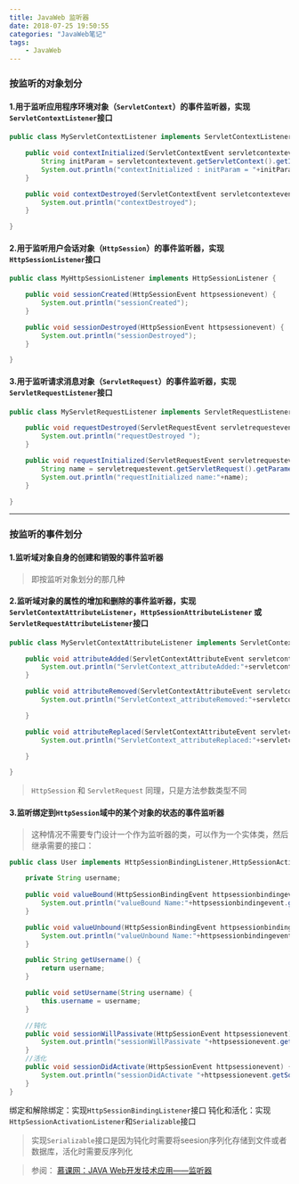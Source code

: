 ```yaml
---
title: JavaWeb 监听器
date: 2018-07-25 19:50:55
categories: "JavaWeb笔记"
tags:
    - JavaWeb
---
```


### 按监听的对象划分
#### 1.用于监听应用程序环境对象（`ServletContext`）的事件监听器，实现`ServletContextListener`接口
```java
public class MyServletContextListener implements ServletContextListener {

	public void contextInitialized(ServletContextEvent servletcontextevent) {
		String initParam = servletcontextevent.getServletContext().getInitParameter("initParam");
		System.out.println("contextInitialized : initParam = "+initParam);
	}

	public void contextDestroyed(ServletContextEvent servletcontextevent) {
		System.out.println("contextDestroyed");
	}

}
```
#### 2.用于监听用户会话对象（`HttpSession`）的事件监听器，实现`HttpSessionListener`接口
```java
public class MyHttpSessionListener implements HttpSessionListener {

	public void sessionCreated(HttpSessionEvent httpsessionevent) {
		System.out.println("sessionCreated");
	}

	public void sessionDestroyed(HttpSessionEvent httpsessionevent) {
		System.out.println("sessionDestroyed");
	}

}
```
#### 3.用于监听请求消息对象（`ServletRequest`）的事件监听器，实现`ServletRequestListener`接口
```java
public class MyServletRequestListener implements ServletRequestListener {

	public void requestDestroyed(ServletRequestEvent servletrequestevent) {
		System.out.println("requestDestroyed ");
	}

	public void requestInitialized(ServletRequestEvent servletrequestevent) {
		String name = servletrequestevent.getServletRequest().getParameter("name");
		System.out.println("requestInitialized name:"+name);
	}

}
```
----
### 按监听的事件划分
#### 1.监听域对象自身的创建和销毁的事件监听器
> 即按监听对象划分的那几种

#### 2.监听域对象的属性的增加和删除的事件监听器，实现`ServletContextAttributeListener`，`HttpSessionAttributeListener` 或 `ServletRequestAttributeListener`接口
```java
public class MyServletContextAttributeListener implements ServletContextAttributeListener {

	public void attributeAdded(ServletContextAttributeEvent servletcontextattributeevent) {
		System.out.println("ServletContext_attributeAdded:"+servletcontextattributeevent.getName());
	}

	public void attributeRemoved(ServletContextAttributeEvent servletcontextattributeevent) {
		System.out.println("ServletContext_attributeRemoved:"+servletcontextattributeevent.getName());

	}

	public void attributeReplaced(ServletContextAttributeEvent servletcontextattributeevent) {
		System.out.println("ServletContext_attributeReplaced:"+servletcontextattributeevent.getName());

	}

}
```
> `HttpSession` 和 `ServletRequest` 同理，只是方法参数类型不同

#### 3.监听绑定到`HttpSession`域中的某个对象的状态的事件监听器
> 这种情况不需要专门设计一个作为监听器的类，可以作为一个实体类，然后继承需要的接口：

```java
public class User implements HttpSessionBindingListener,HttpSessionActivationListener,Serializable {

	private String username;
	
	public void valueBound(HttpSessionBindingEvent httpsessionbindingevent) {
		System.out.println("valueBound Name:"+httpsessionbindingevent.getName());
	}

	public void valueUnbound(HttpSessionBindingEvent httpsessionbindingevent) {
		System.out.println("valueUnbound Name:"+httpsessionbindingevent.getName());
	}

	public String getUsername() {
		return username;
	}

	public void setUsername(String username) {
		this.username = username;
	}

	//钝化
	public void sessionWillPassivate(HttpSessionEvent httpsessionevent) {
		System.out.println("sessionWillPassivate "+httpsessionevent.getSource());
	}
	//活化
	public void sessionDidActivate(HttpSessionEvent httpsessionevent) {
		System.out.println("sessionDidActivate "+httpsessionevent.getSource());
	}
}
```
绑定和解除绑定：实现`HttpSessionBindingListener`接口
钝化和活化：实现`HttpSessionActivationListener`和`Serializable`接口
> 实现`Serializable`接口是因为钝化时需要将seesion序列化存储到文件或者数据库，活化时需要反序列化

> 参阅：
  [慕课网：JAVA Web开发技术应用——监听器](https://www.imooc.com/learn/271)